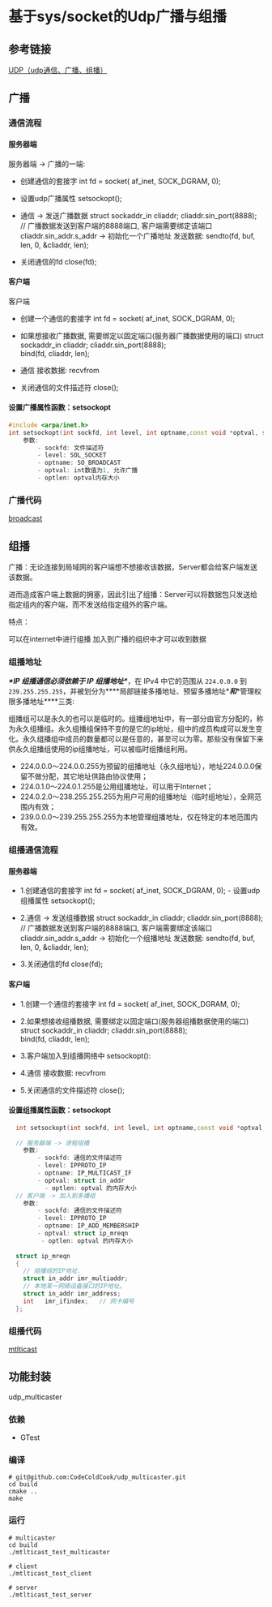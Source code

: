# 基于sys/socket的Udp广播与组播

## 参考链接

[UDP（udp通信、广播、组播）](https://blog.csdn.net/qq_35883464/article/details/103741461)

## 广播

### 通信流程

#### 服务器端 

服务器端 -> 广播的一端: 

- 创建通信的套接字
              int fd = socket( af_inet, SOCK_DGRAM, 0);

- 设置udp广播属性
                  setsockopt();

- 通信 -> 发送广播数据
                struct sockaddr_in cliaddr;
                cliaddr.sin_port(8888);    // 广播数据发送到客户端的8888端口, 客户端需要绑定该端口
                cliaddr.sin_addr.s_addr -> 初始化一个广播地址
               发送数据: sendto(fd, buf, len, 0, &cliaddr, len);

- 关闭通信的fd
              close(fd);


#### 客户端

客户端

- 创建一个通信的套接字
                  int fd = socket( af_inet, SOCK_DGRAM, 0);

- 如果想接收广播数据, 需要绑定以固定端口(服务器广播数据使用的端口)
                struct sockaddr_in cliaddr;
                cliaddr.sin_port(8888);    
                bind(fd, cliaddr, len);

- 通信
              接收数据: recvfrom

- 关闭通信的文件描述符
              close();


#### 设置广播属性函数：setsockopt

```c++
#include <arpa/inet.h>
int setsockopt(int sockfd, int level, int optname,const void *optval, socklen_t optlen);
  	参数:
  		- sockfd: 文件描述符
  		- level: SOL_SOCKET
  		- optname: SO_BROADCAST
  		- optval: int数值为1, 允许广播
  		- optlen: optval内存大小
```

### 广播代码

[broadcast](./test/broadcast)

## 组播

广播：无论连接到局域网的客户端想不想接收该数据，Server都会给客户端发送该数据。

进而造成客户端上数据的拥塞，因此引出了组播：Server可以将数据包只发送给指定组内的客户端，而不发送给指定组外的客户端。


特点：

可以在internet中进行组播
加入到广播的组织中才可以收到数据

### 组播地址

***\*IP 组播通信必须依赖于 IP 组播地址\****，在 IPv4 中它的范围从  `224.0.0.0` 到 `239.255.255.255`，并被划分为***\*局部链接多播地址、预留多播地址\****和***\*管理权限多播地址\****三类:

组播组可以是永久的也可以是临时的。组播组地址中，有一部分由官方分配的，称为永久组播组。永久组播组保持不变的是它的ip地址，组中的成员构成可以发生变化。永久组播组中成员的数量都可以是任意的，甚至可以为零。那些没有保留下来供永久组播组使用的ip组播地址，可以被临时组播组利用。

- 224.0.0.0～224.0.0.255为预留的组播地址（永久组地址），地址224.0.0.0保留不做分配，其它地址供路由协议使用；
- 224.0.1.0～224.0.1.255是公用组播地址，可以用于Internet；
- 224.0.2.0～238.255.255.255为用户可用的组播地址（临时组地址），全网范围内有效；
- 239.0.0.0～239.255.255.255为本地管理组播地址，仅在特定的本地范围内有效。

### 组播通信流程

#### 服务器端

- 1.创建通信的套接字
              int fd = socket( af_inet, SOCK_DGRAM, 0);
          - 设置udp组播属性
                  setsockopt();

- 2.通信 -> 发送组播数据
                struct sockaddr_in cliaddr;
                cliaddr.sin_port(8888);    // 广播数据发送到客户端的8888端口, 客户端需要绑定该端口
                cliaddr.sin_addr.s_addr -> 初始化一个组播地址
              发送数据: sendto(fd, buf, len, 0, &cliaddr, len);

- 3.关闭通信的fd
              close(fd);

#### 客户端

- 1.创建一个通信的套接字
                  int fd = socket( af_inet, SOCK_DGRAM, 0);

- 2.如果想接收组播数据, 需要绑定以固定端口(服务器组播数据使用的端口)
                  struct sockaddr_in cliaddr;
                cliaddr.sin_port(8888);    
                  bind(fd, cliaddr, len);

- 3.客户端加入到组播网络中
                  setsockopt():

- 4.通信
              接收数据: recvfrom

- 5.关闭通信的文件描述符
              close();

#### 设置组播属性函数：setsockopt

```c++
  int setsockopt(int sockfd, int level, int optname,const void *optval, socklen_t optlen);
  
  // 服务器端 -> 进程组播
  	参数: 
  		- sockfd: 通信的文件描述符
  		- level: IPPROTO_IP
  		- optname: IP_MULTICAST_IF
  		- optval: struct in_addr
          - optlen: optval 的内存大小
  // 客户端 -> 加入到多播组
  	参数:
  		- sockfd: 通信的文件描述符
  		- level: IPPROTO_IP
  		- optname: IP_ADD_MEMBERSHIP
  		- optval: struct ip_mreqn
         - optlen: optval 的内存大小
          
  struct ip_mreqn
  {
  	// 组播组的IP地址.
  	struct in_addr imr_multiaddr; 
  	// 本地某一网络设备接口的IP地址。
  	struct in_addr imr_address;   
  	int   imr_ifindex;   // 网卡编号
  };
```

### 组播代码

[mtlticast](./test/mtlticast)

## 功能封装

udp_multicaster

### 依赖

- GTest

### 编译

```shell
# git@github.com:CodeColdCook/udp_multicaster.git
cd build
cmake .. 
make 
```

### 运行

```shell
# multicaster
cd build
./mtlticast_test_multicaster

# client
./mtlticast_test_client

# server
./mtlticast_test_server
```

